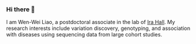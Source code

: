 ### Hi there 👋

I am Wen-Wei Liao, a postdoctoral associate in the lab of [Ira Hall](https://medicine.yale.edu/profile/ira_hall/). My research interests include variation discovery, genotyping, and association with diseases using sequencing data from large cohort studies.
<!--
**wwliao/wwliao** is a ✨ _special_ ✨ repository because its `README.md` (this file) appears on your GitHub profile.

Here are some ideas to get you started:

- 🔭 I’m currently working on ...
- 🌱 I’m currently learning ...
- 👯 I’m looking to collaborate on ...
- 🤔 I’m looking for help with ...
- 💬 Ask me about ...
- 📫 How to reach me: ...
- 😄 Pronouns: ...
- ⚡ Fun fact: ...
-->
